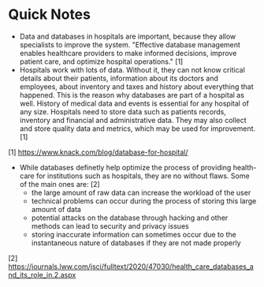 # Quick Notes

- Data and databases in hospitals are important, because they allow specialists to improve the system.
  "Effective database management enables healthcare providers to make informed decisions, improve patient care,
  and optimize hospital operations." [1]
- Hospitals work with lots of data. Without it, they can not know critical details about their patients, information
  about its doctors and employees, about inventory and taxes and history about everything that happened. This is
  the reason why databases are part of a hospital as well. History of medical data and events is essential for
  any hospital of any size. Hospitals need to store data such as patients records, inventory and financial and
  administrative data. They may also collect and store quality data and metrics, which may be used for improvement. [1]

[1] <https://www.knack.com/blog/database-for-hospital/>

- While databases definetly help optimize the process of providing health-care for institutions such as hospitals,
  they are no without flaws. Some of the main ones are: [2]
  - the large amount of raw data can increase the workload of the user
  - technical problems can occur during the process of storing this large amount of data
  - potential attacks on the database through hacking and other methods can lead to security and privacy issues
  - storing inaccurate information can sometimes occur due to the instantaneous nature of databases if they are not made properly


[2] <https://journals.lww.com/jsci/fulltext/2020/47030/health_care_databases_and_its_role_in.2.aspx>
